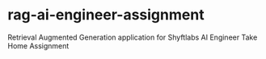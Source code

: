 # rag-ai-engineer-assignment
Retrieval Augmented Generation application for Shyftlabs AI Engineer Take Home Assignment
